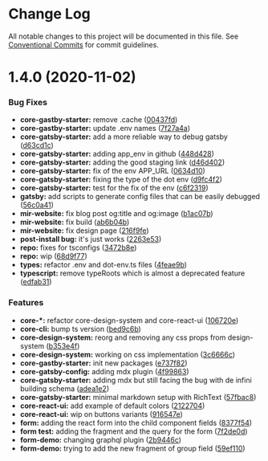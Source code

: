 # Change Log

All notable changes to this project will be documented in this file.
See [Conventional Commits](https://conventionalcommits.org) for commit guidelines.

# 1.4.0 (2020-11-02)

### Bug Fixes

- **core-gastby-starter:** remove .cache ([00437fd](https://github.com/newrade/newrade/tree/master/packages/newrade-website/commit/00437fd34eace4546b2837d1fe4e1e21336c891e))
- **core-gastby-starter:** update .env names ([7f27a4a](https://github.com/newrade/newrade/tree/master/packages/newrade-website/commit/7f27a4a900d469b777d096a94fa970a053818b6e))
- **core-gatsby-starter:** add a more reliable way to debug gatsby ([d63cd1c](https://github.com/newrade/newrade/tree/master/packages/newrade-website/commit/d63cd1c69ae3af843c74fc3bc927f4c96bf64042))
- **core-gatsby-starter:** adding app_env in github ([448d428](https://github.com/newrade/newrade/tree/master/packages/newrade-website/commit/448d428af34fe9e8e7c8318bac4fcdfd00d602bc))
- **core-gatsby-starter:** adding the good staging link ([d46d402](https://github.com/newrade/newrade/tree/master/packages/newrade-website/commit/d46d40271c027b58c374989c8a46f06fc23b1e91))
- **core-gatsby-starter:** fix of the env APP_URL ([0634d10](https://github.com/newrade/newrade/tree/master/packages/newrade-website/commit/0634d105f23cf910c40a5c44a3ea0c925b397542))
- **core-gatsby-starter:** fixing the type of the dot env ([d9fc4f2](https://github.com/newrade/newrade/tree/master/packages/newrade-website/commit/d9fc4f20938587abfd89f2d1d392555f30d2b272))
- **core-gatsby-starter:** test for the fix of the env ([c6f2319](https://github.com/newrade/newrade/tree/master/packages/newrade-website/commit/c6f2319aab670048be18aabc3214bc30e05f6386))
- **gatsby:** add scripts to generate config files that can be easily debugged ([56c0a41](https://github.com/newrade/newrade/tree/master/packages/newrade-website/commit/56c0a4142a9fbd7b66a462aa18c06b60819eee69))
- **mir-website:** fix blog post og:title and og:image ([b1ac07b](https://github.com/newrade/newrade/tree/master/packages/newrade-website/commit/b1ac07b7bf802bcd2ef8bf035d824ce79bb1c171))
- **mir-website:** fix build ([ab6b04b](https://github.com/newrade/newrade/tree/master/packages/newrade-website/commit/ab6b04b26868fa94741c9a28de7c9ff0b1981ec4))
- **mir-website:** fix design page ([216f9fe](https://github.com/newrade/newrade/tree/master/packages/newrade-website/commit/216f9fe1662a8362aa91beca2927f2df85c4ede6))
- **post-install bug:** it's just works ([2263e53](https://github.com/newrade/newrade/tree/master/packages/newrade-website/commit/2263e5363f8f2faabfae94b75a5a15edd27082f7))
- **repo:** fixes for tsconfigs ([3472b8e](https://github.com/newrade/newrade/tree/master/packages/newrade-website/commit/3472b8edfa5a83b1664dcabbfce30acb72d8daa9))
- **repo:** wip ([68d9f77](https://github.com/newrade/newrade/tree/master/packages/newrade-website/commit/68d9f77225d5b7eae54f195f34a206f8b9f0e3ac))
- **types:** refactor .env and dot-env.ts files ([4feae9b](https://github.com/newrade/newrade/tree/master/packages/newrade-website/commit/4feae9bb66c3ffef52ae0ceb60d62725ccc144f9))
- **typescript:** remove typeRoots which is almost a deprecated feature ([edfab31](https://github.com/newrade/newrade/tree/master/packages/newrade-website/commit/edfab31f34f518881c56fea74aa83331957ddcaf))

### Features

- **core-\*:** refactor core-design-system and core-react-ui ([106720e](https://github.com/newrade/newrade/tree/master/packages/newrade-website/commit/106720e4214f6491beac76c23977f5d52c1cd058))
- **core-cli:** bump ts version ([bed9c6b](https://github.com/newrade/newrade/tree/master/packages/newrade-website/commit/bed9c6b049879f9f10e35b000cf3640d34f447d3))
- **core-design-system:** reorg and removing any css props from design-system ([b353e4f](https://github.com/newrade/newrade/tree/master/packages/newrade-website/commit/b353e4f47107dc3b1e4ff363b600033655acd044))
- **core-design-system:** working on css implementation ([3c6666c](https://github.com/newrade/newrade/tree/master/packages/newrade-website/commit/3c6666c2bd1c4ca239ad5ec38ebb6e78fffab43e))
- **core-gastby-starter:** init new packages ([e737f82](https://github.com/newrade/newrade/tree/master/packages/newrade-website/commit/e737f82ab83ec6bbdd44ada84326aea1c25a7065))
- **core-gatsby-config:** adding mdx plugin ([4f99863](https://github.com/newrade/newrade/tree/master/packages/newrade-website/commit/4f99863c3b0fba42253c9e01f6f92ce90a4cc8c6))
- **core-gatsby-starter:** adding mdx but still facing the bug with de infini building schema ([adea1e2](https://github.com/newrade/newrade/tree/master/packages/newrade-website/commit/adea1e2ccec8ce1b65ad05751fa3aebd081ab635))
- **core-gatsby-starter:** minimal markdown setup with RichText ([57fbac8](https://github.com/newrade/newrade/tree/master/packages/newrade-website/commit/57fbac8b2838945fdd5a9abca09348a0605df1ba))
- **core-react-ui:** add example of default colors ([2122704](https://github.com/newrade/newrade/tree/master/packages/newrade-website/commit/21227040ee4cf0e565c53b5e81a4e0032932dcf8))
- **core-react-ui:** wip on buttons variants ([916547e](https://github.com/newrade/newrade/tree/master/packages/newrade-website/commit/916547e4c8907af33e92753959ff84931e7173b0))
- **form:** adding the react form into the child component fields ([8377f54](https://github.com/newrade/newrade/tree/master/packages/newrade-website/commit/8377f54b5cb2ff8ea7be70ab1a7e970cdaadcfdf))
- **form test:** adding the fragment and the query for the form ([7f2de0d](https://github.com/newrade/newrade/tree/master/packages/newrade-website/commit/7f2de0dd4c1fccc629bb5070be6aec1c89d830a5))
- **form-demo:** changing graphql plugin ([2b9446c](https://github.com/newrade/newrade/tree/master/packages/newrade-website/commit/2b9446c5c0f610d9b78def06e50029a092a47dfa))
- **form-demo:** trying to add the new fragment of group field ([59ef110](https://github.com/newrade/newrade/tree/master/packages/newrade-website/commit/59ef110d1727d54150c9823b8ec69fe4cb4c8d01))
